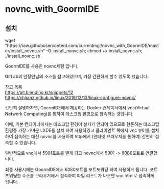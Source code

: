 # novnc_with_GoormIDE
<h2>설치</h2>
<div>
 wget "https://raw.githubusercontent.com/currentmgl/novnc_with_GoormIDE/master/install_novnc.sh" -O install_nonvc.sh; chmod +x install_novnc.sh; ./install_novnc.sh
</div>

GoormIDE를 사용한 novnc세팅 입니다.

GitLab의 안정인님의 소스를 참고하였으며, 가장 간편하게 할수 있도록 했습니다.

참고 목록<br>
https://git.blending.kr/snippets/12<br>
https://chhanz.github.io/linux/2019/12/13/linux-configure-novnc/ 

간단히 설명하자면,
GoormIDE에서 제공하는 Docker 컨테이너에서
vnc(Virtual Network Computing)를 통하여 데스크톱 환경으로 접속하는 것입니다.

이때, 기본 컨테이너에서는 데스크탑 환경이 설치가 안되어 있으므로 
현존하는 데스크탑 환경중 가장 가벼운 LXDE를 설치 하여 사용하였고
클라이언트 쪽에서 vnc 뷰어를 설치하여 접속하는 대신 
novnc를 사용하여 http에서 (인터넷 브라우저를 통하여) 간편히 접속할 수 있습니다.

일반적으로 
vnc에서 5901포트를 열게 되고
novnc에서 5901 -> 6080포트로 연결합니다.

최종 사용시에는 GoormIDE에서 6080포트를 포트포워딩 하여 사용하게 됩니다.
포트포워딩한 주소를 브라우저에서 접속하여 파일 리스트가 나오면 vnc.html로 접속하게 됩니다.
